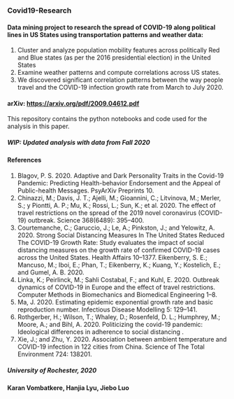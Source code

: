 ### Covid19-Research
#### Data mining project to research the spread of COVID-19 along political lines in US States using transportation patterns and weather data:

1. Cluster and analyze population mobility features across politically Red and Blue states (as per the 2016 presidential election) in the United States 
2. Examine weather patterns and compute correlations across US states.
3. We discovered significant correlation patterns between the way people travel and the COVID-19 infection growth rate from March to July 2020.

#### arXiv: https://arxiv.org/pdf/2009.04612.pdf
This repository contains the python notebooks and code used for the analysis in this paper.


##### WIP: Updated analysis with data from Fall 2020


#### References
1. Blagov, P. S. 2020. Adaptive and Dark Personality Traits in the Covid-19 Pandemic: Predicting Health-behavior Endorsement and the Appeal of Public-health Messages. PsyArXiv Preprints 10.
2. Chinazzi, M.; Davis, J. T.; Ajelli, M.; Gioannini, C.; Litvinova, M.; Merler, S.; y Piontti, A. P.; Mu, K.; Rossi, L.; Sun, K.; et al. 2020. The effect of travel restrictions on the spread of the 2019 novel coronavirus (COVID-19) outbreak. Science 368(6489): 395–400.
3. Courtemanche, C.; Garuccio, J.; Le, A.; Pinkston, J.; and Yelowitz, A. 2020. Strong Social Distancing Measures In The United States Reduced The COVID-19 Growth Rate: Study evaluates the impact of social distancing measures on the growth rate of confirmed COVID-19 cases across the United States. Health Affairs 10–1377.
Eikenberry, S. E.; Mancuso, M.; Iboi, E.; Phan, T.; Eikenberry, K.; Kuang, Y.; Kostelich, E.; and Gumel, A. B. 2020.
4. Linka, K.; Peirlinck, M.; Sahli Costabal, F.; and Kuhl, E. 2020. Outbreak dynamics of COVID-19 in Europe and the effect of travel restrictions. Computer Methods in Biomechanics and Biomedical Engineering 1–8. 
5. Ma, J. 2020. Estimating epidemic exponential growth rate and basic reproduction number. Infectious Disease Modelling 5: 129–141. 
6. Rothgerber, H.; Wilson, T.; Whaley, D.; Rosenfeld, D. L.; Humphrey, M.; Moore, A.; and Bihl, A. 2020. Politicizing the covid-19 pandemic: Ideological differences in adherence to social distancing .
7. Xie, J.; and Zhu, Y. 2020. Association between ambient temperature and COVID-19 infection in 122 cities from China. Science of The Total Environment 724: 138201.

##### University of Rochester, 2020
#### Karan Vombatkere, Hanjia Lyu, Jiebo Luo
